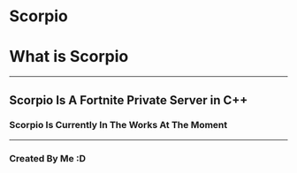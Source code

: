 # Scorpio

# What is Scorpio
----------------------------------------------------
## Scorpio Is A Fortnite Private Server in C++
### Scorpio Is Currently In The Works At The Moment
----------------------------------------------------
### Created By Me :D
